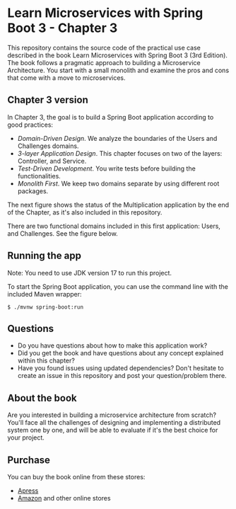 # Learn Microservices with Spring Boot 3 - Chapter 3
This repository contains the source code of the practical use case described in the book Learn Microservices with Spring Boot 3 (3rd Edition).
The book follows a pragmatic approach to building a Microservice Architecture. You start with a small monolith and examine the pros and cons that come with a move to microservices.

## Chapter 3 version
In Chapter 3, the goal is to build a Spring Boot application according to good practices:
* _Domain-Driven Design_. We analyze the boundaries of the Users and Challenges domains.
* _3-layer Application Design_. This chapter focuses on two of the layers: Controller, and Service.
* _Test-Driven Development_. You write tests before building the functionalities.
* _Monolith First_. We keep two domains separate by using different root packages.

The next figure shows the status of the Multiplication application by the end of the Chapter, as it's also included in this repository.

There are two functional domains included in this first application: Users, and Challenges. See the figure below.

## Running the app
Note: You need to use JDK version 17 to run this project.

To start the Spring Boot application, you can use the command line with the included Maven wrapper:
```
$ ./mvnw spring-boot:run
```
## Questions
* Do you have questions about how to make this application work?
* Did you get the book and have questions about any concept explained within this chapter?
* Have you found issues using updated dependencies?
Don't hesitate to create an issue in this repository and post your question/problem there.

## About the book
Are you interested in building a microservice architecture from scratch? 
You'll face all the challenges of designing and implementing a distributed system one by one, and will be able to evaluate if it's the best choice for your project.

## Purchase
You can buy the book online from these stores:
* [Apress](https://link.springer.com/book/10.1007/978-1-4842-9757-5)
* [Amazon](https://www.amazon.com/Learn-Microservices-Spring-Boot-Containerization/dp/1484297563)
and other online stores
